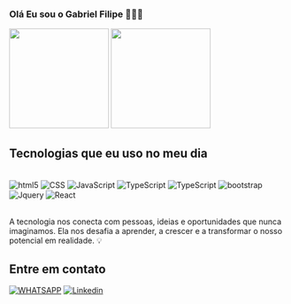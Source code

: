 ### Olá Eu sou o Gabriel Filipe 🙋🏽‍♂️




<img height="180em" src="https://github-readme-stats.vercel.app/api/top-langs/?username=gabrielfilipedev&layout=compact&langs_count=7&theme=dracula"/>      <img height="180em" src="https://github-readme-stats.vercel.app/api?username=gabrielfilipedev&show_icons=true&theme=dracula&include_all_commits=true&count_private=true"/>




## Tecnologias que eu uso no meu dia

<div style="display: inline_block"> <br/>
<img align="center" alt="html5" src="https://img.shields.io/badge/HTML-239120?style=for-the-badge&logo=html5&logoColor=white" />
<img align="center" alt="CSS" src="https://img.shields.io/badge/CSS-239120?&style=for-the-badge&logo=css3&logoColor=white" />
<img align="center" alt="JavaScript" src="https://img.shields.io/badge/JavaScript-323330?style=for-the-badge&logo=javascript&logoColor=F7DF1E" />
<img align="center" alt="TypeScript" src="https://img.shields.io/badge/TypeScript-007ACC?style=for-the-badge&logo=typescript&logoColor=white" />
<img align="center" alt="TypeScript" src="https://img.shields.io/badge/Vue.js-35495E?style=for-the-badge&logo=vue.js&logoColor=4FC08D" />
<img align="center" alt="bootstrap" src="https://img.shields.io/badge/Bootstrap-563D7C?style=for-the-badge&logo=bootstrap&logoColor=white" />
<img align="center" alt="Jquery" src="https://img.shields.io/badge/jQuery-0769AD?style=for-the-badge&logo=jquery&logoColor=white" />
<img align="center" alt="React" src="https://img.shields.io/badge/React-20232A?style=for-the-badge&logo=react&logoColor=61DAFB" />
</div><br/> 

A tecnologia nos conecta com pessoas, ideias e oportunidades que nunca imaginamos. Ela nos desafia a aprender, a crescer e a transformar o nosso potencial em realidade. 💡


## Entre em contato 

[![WHATSAPP](https://img.shields.io/badge/WhatsApp-25D366?style=for-the-badge&logo=whatsapp&logoColor=white)](https://wa.me/5548996152255/)
[![Linkedin](https://img.shields.io/badge/LinkedIn-0077B5?style=for-the-badge&logo=linkedin&logoColor=white)](https://www.linkedin.com/in/gabrielfilipedev/)

